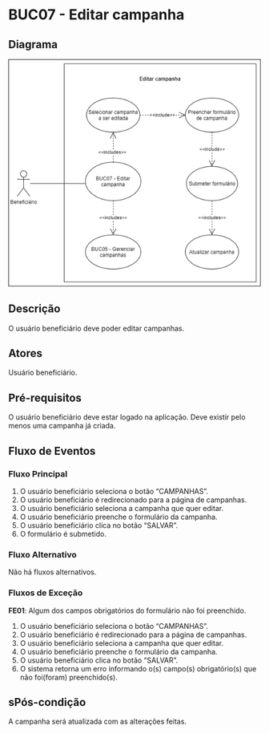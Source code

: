 # BUC07 - Editar campanha

## Diagrama
![BUC07](../../../../assets/images/casosDeUso/BUC07.png)

## Descrição
O usuário beneficiário deve poder editar campanhas.

## Atores
Usuário beneficiário.

## Pré-requisitos
O usuário beneficiário deve estar logado na aplicação.
Deve existir pelo menos uma campanha já criada.

## Fluxo de Eventos

### Fluxo Principal
1. O usuário beneficiário seleciona o botão “CAMPANHAS”.
2. O usuário beneficiário é redirecionado para a página de campanhas.
3. O usuário beneficiário seleciona a campanha que quer editar.
4. O usuário beneficiário preenche o formulário da campanha.
5. O usuário beneficiário clica no botão “SALVAR”.
6. O formulário é submetido.

### Fluxo Alternativo
Não há fluxos alternativos.

### Fluxos de Exceção
**FE01**: Algum dos campos obrigatórios do formulário não foi preenchido.
1. O usuário beneficiário seleciona o botão “CAMPANHAS”.
2. O usuário beneficiário é redirecionado para a página de campanhas.
3. O usuário beneficiário seleciona a campanha que quer editar.
4. O usuário beneficiário preenche o formulário da campanha.
5. O usuário beneficiário clica no botão “SALVAR”.
6. O sistema retorna um erro informando o(s) campo(s) obrigatório(s) que não foi(foram) preenchido(s).


## sPós-condição
A campanha será atualizada com as alterações feitas.

